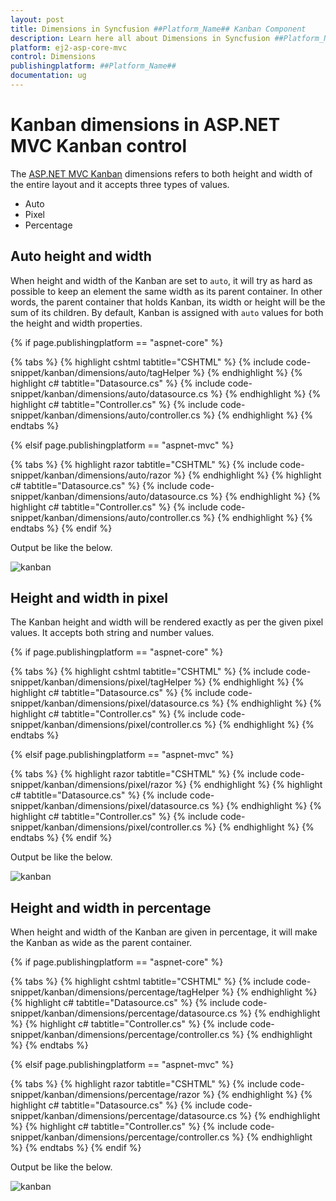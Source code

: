 ```yaml
---
layout: post
title: Dimensions in Syncfusion ##Platform_Name## Kanban Component
description: Learn here all about Dimensions in Syncfusion ##Platform_Name## Kanban component of Syncfusion Essential JS 2 and more.
platform: ej2-asp-core-mvc
control: Dimensions
publishingplatform: ##Platform_Name##
documentation: ug
---
```



# Kanban dimensions in ASP.NET MVC Kanban control

The [ASP.NET MVC Kanban](https://www.syncfusion.com/aspnet-mvc-ui-controls/kanban-board) dimensions refers to both height and width of the entire layout and it accepts three types of values.

* Auto
* Pixel
* Percentage

## Auto height and width

When height and width of the Kanban are set to `auto`, it will try as hard as possible to keep an element the same width as its parent container. In other words, the parent container that holds Kanban, its width or height will be the sum of its children. By default, Kanban is assigned with `auto` values for both the height and width properties.

{% if page.publishingplatform == "aspnet-core" %}

{% tabs %}
{% highlight cshtml tabtitle="CSHTML" %}
{% include code-snippet/kanban/dimensions/auto/tagHelper %}
{% endhighlight %}
{% highlight c# tabtitle="Datasource.cs" %}
{% include code-snippet/kanban/dimensions/auto/datasource.cs %}
{% endhighlight %}
{% highlight c# tabtitle="Controller.cs" %}
{% include code-snippet/kanban/dimensions/auto/controller.cs %}
{% endhighlight %}
{% endtabs %}

{% elsif page.publishingplatform == "aspnet-mvc" %}

{% tabs %}
{% highlight razor tabtitle="CSHTML" %}
{% include code-snippet/kanban/dimensions/auto/razor %}
{% endhighlight %}
{% highlight c# tabtitle="Datasource.cs" %}
{% include code-snippet/kanban/dimensions/auto/datasource.cs %}
{% endhighlight %}
{% highlight c# tabtitle="Controller.cs" %}
{% include code-snippet/kanban/dimensions/auto/controller.cs %}
{% endhighlight %}
{% endtabs %}
{% endif %}



Output be like the below.

![kanban](./images/auto.PNG)

## Height and width in pixel

The Kanban height and width will be rendered exactly as per the given pixel values. It accepts both string and number values.

{% if page.publishingplatform == "aspnet-core" %}

{% tabs %}
{% highlight cshtml tabtitle="CSHTML" %}
{% include code-snippet/kanban/dimensions/pixel/tagHelper %}
{% endhighlight %}
{% highlight c# tabtitle="Datasource.cs" %}
{% include code-snippet/kanban/dimensions/pixel/datasource.cs %}
{% endhighlight %}
{% highlight c# tabtitle="Controller.cs" %}
{% include code-snippet/kanban/dimensions/pixel/controller.cs %}
{% endhighlight %}
{% endtabs %}

{% elsif page.publishingplatform == "aspnet-mvc" %}

{% tabs %}
{% highlight razor tabtitle="CSHTML" %}
{% include code-snippet/kanban/dimensions/pixel/razor %}
{% endhighlight %}
{% highlight c# tabtitle="Datasource.cs" %}
{% include code-snippet/kanban/dimensions/pixel/datasource.cs %}
{% endhighlight %}
{% highlight c# tabtitle="Controller.cs" %}
{% include code-snippet/kanban/dimensions/pixel/controller.cs %}
{% endhighlight %}
{% endtabs %}
{% endif %}



Output be like the below.

![kanban](./images/pixel.PNG)

## Height and width in percentage

When height and width of the Kanban are given in percentage, it will make the Kanban as wide as the parent container.

{% if page.publishingplatform == "aspnet-core" %}

{% tabs %}
{% highlight cshtml tabtitle="CSHTML" %}
{% include code-snippet/kanban/dimensions/percentage/tagHelper %}
{% endhighlight %}
{% highlight c# tabtitle="Datasource.cs" %}
{% include code-snippet/kanban/dimensions/percentage/datasource.cs %}
{% endhighlight %}
{% highlight c# tabtitle="Controller.cs" %}
{% include code-snippet/kanban/dimensions/percentage/controller.cs %}
{% endhighlight %}
{% endtabs %}

{% elsif page.publishingplatform == "aspnet-mvc" %}

{% tabs %}
{% highlight razor tabtitle="CSHTML" %}
{% include code-snippet/kanban/dimensions/percentage/razor %}
{% endhighlight %}
{% highlight c# tabtitle="Datasource.cs" %}
{% include code-snippet/kanban/dimensions/percentage/datasource.cs %}
{% endhighlight %}
{% highlight c# tabtitle="Controller.cs" %}
{% include code-snippet/kanban/dimensions/percentage/controller.cs %}
{% endhighlight %}
{% endtabs %}
{% endif %}



Output be like the below.

![kanban](./images/percentage.PNG)
